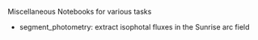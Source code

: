 Miscellaneous Notebooks for various tasks

- segment_photometry: extract isophotal fluxes in the Sunrise arc field
